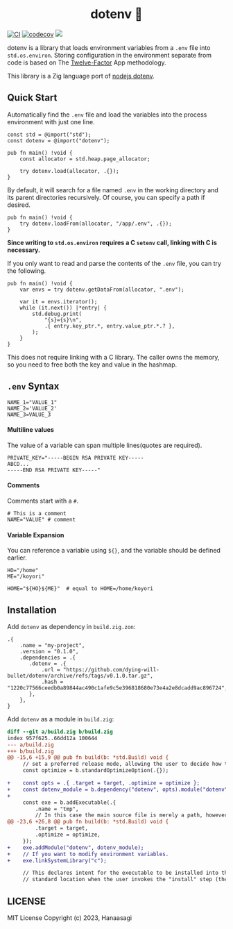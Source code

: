 <h1 align="center"> dotenv 🌴 </h1>

[![CI](https://github.com/dying-will-bullet/dotenv/actions/workflows/ci.yaml/badge.svg)](https://github.com/dying-will-bullet/dotenv/actions/workflows/ci.yaml)
[![codecov](https://codecov.io/gh/dying-will-bullet/dotenv/branch/master/graph/badge.svg?token=D8DHON0VE5)](https://codecov.io/gh/dying-will-bullet/dotenv)
![](https://img.shields.io/badge/language-zig-%23ec915c)

dotenv is a library that loads environment variables from a `.env` file into `std.os.environ`.
Storing configuration in the environment separate from code is based on The
[Twelve-Factor](http://12factor.net/config) App methodology.

This library is a Zig language port of [nodejs dotenv](https://github.com/motdotla/dotenv).

## Quick Start

Automatically find the `.env` file and load the variables into the process environment with just one line.

```zig
const std = @import("std");
const dotenv = @import("dotenv");

pub fn main() !void {
    const allocator = std.heap.page_allocator;

    try dotenv.load(allocator, .{});
}
```

By default, it will search for a file named `.env` in the working directory and its parent directories recursively.
Of course, you can specify a path if desired.

```zig
pub fn main() !void {
    try dotenv.loadFrom(allocator, "/app/.env", .{});
}
```

**Since writing to `std.os.environ` requires a C `setenv` call, linking with C is necessary.**

If you only want to read and parse the contents of the `.env` file, you can try the following.

```zig
pub fn main() !void {
    var envs = try dotenv.getDataFrom(allocator, ".env");

    var it = envs.iterator();
    while (it.next()) |*entry| {
        std.debug.print(
            "{s}={s}\n",
            .{ entry.key_ptr.*, entry.value_ptr.*.? },
        );
    }
}
```

This does not require linking with a C library.
The caller owns the memory, so you need to free both the key and value in the hashmap.

## `.env` Syntax

```
NAME_1="VALUE_1"
NAME_2='VALUE_2'
NAME_3=VALUE_3
```

#### Multiline values

The value of a variable can span multiple lines(quotes are required).

```
PRIVATE_KEY="-----BEGIN RSA PRIVATE KEY-----
ABCD...
-----END RSA PRIVATE KEY-----"
```

#### Comments

Comments start with a `#`.

```
# This is a comment
NAME="VALUE" # comment
```

#### Variable Expansion

You can reference a variable using `${}`, and the variable should be defined earlier.

```
HO="/home"
ME="/koyori"

HOME="${HO}${ME}"  # equal to HOME=/home/koyori
```

## Installation

Add `dotenv` as dependency in `build.zig.zon`:

```
.{
    .name = "my-project",
    .version = "0.1.0",
    .dependencies = .{
       .dotenv = .{
           .url = "https://github.com/dying-will-bullet/dotenv/archive/refs/tags/v0.1.0.tar.gz",
           .hash = "1220c77566ceedb0a89844ac490c1afe9c5e396818680e73e4a2e8dcadd9ac896724",
       },
    },
}

```

Add `dotenv` as a module in `build.zig`:

```diff
diff --git a/build.zig b/build.zig
index 957f625..66dd12a 100644
--- a/build.zig
+++ b/build.zig
@@ -15,6 +15,9 @@ pub fn build(b: *std.Build) void {
     // set a preferred release mode, allowing the user to decide how to optimize.
     const optimize = b.standardOptimizeOption(.{});

+    const opts = .{ .target = target, .optimize = optimize };
+    const dotenv_module = b.dependency("dotenv", opts).module("dotenv");
+
     const exe = b.addExecutable(.{
         .name = "tmp",
         // In this case the main source file is merely a path, however, in more
@@ -23,6 +26,8 @@ pub fn build(b: *std.Build) void {
         .target = target,
         .optimize = optimize,
     });
+    exe.addModule("dotenv", dotenv_module);
+    // If you want to modify environment variables.
+    exe.linkSystemLibrary("c");

     // This declares intent for the executable to be installed into the
     // standard location when the user invokes the "install" step (the default
```

## LICENSE

MIT License Copyright (c) 2023, Hanaasagi
